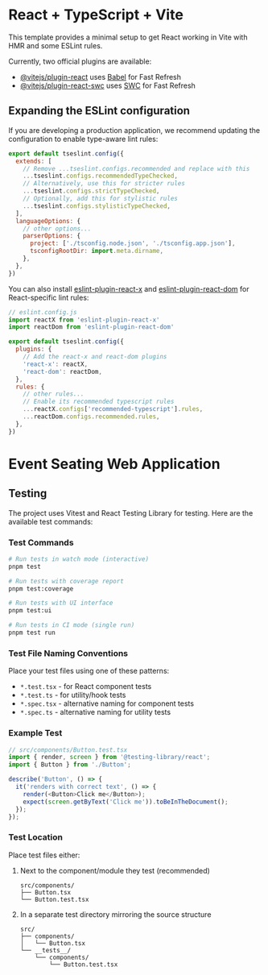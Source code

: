 # React + TypeScript + Vite

This template provides a minimal setup to get React working in Vite with HMR and some ESLint rules.

Currently, two official plugins are available:

- [@vitejs/plugin-react](https://github.com/vitejs/vite-plugin-react/blob/main/packages/plugin-react) uses [Babel](https://babeljs.io/) for Fast Refresh
- [@vitejs/plugin-react-swc](https://github.com/vitejs/vite-plugin-react/blob/main/packages/plugin-react-swc) uses [SWC](https://swc.rs/) for Fast Refresh

## Expanding the ESLint configuration

If you are developing a production application, we recommend updating the configuration to enable type-aware lint rules:

```js
export default tseslint.config({
  extends: [
    // Remove ...tseslint.configs.recommended and replace with this
    ...tseslint.configs.recommendedTypeChecked,
    // Alternatively, use this for stricter rules
    ...tseslint.configs.strictTypeChecked,
    // Optionally, add this for stylistic rules
    ...tseslint.configs.stylisticTypeChecked,
  ],
  languageOptions: {
    // other options...
    parserOptions: {
      project: ['./tsconfig.node.json', './tsconfig.app.json'],
      tsconfigRootDir: import.meta.dirname,
    },
  },
})
```

You can also install [eslint-plugin-react-x](https://github.com/Rel1cx/eslint-react/tree/main/packages/plugins/eslint-plugin-react-x) and [eslint-plugin-react-dom](https://github.com/Rel1cx/eslint-react/tree/main/packages/plugins/eslint-plugin-react-dom) for React-specific lint rules:

```js
// eslint.config.js
import reactX from 'eslint-plugin-react-x'
import reactDom from 'eslint-plugin-react-dom'

export default tseslint.config({
  plugins: {
    // Add the react-x and react-dom plugins
    'react-x': reactX,
    'react-dom': reactDom,
  },
  rules: {
    // other rules...
    // Enable its recommended typescript rules
    ...reactX.configs['recommended-typescript'].rules,
    ...reactDom.configs.recommended.rules,
  },
})
```

# Event Seating Web Application

## Testing

The project uses Vitest and React Testing Library for testing. Here are the available test commands:

### Test Commands

```bash
# Run tests in watch mode (interactive)
pnpm test

# Run tests with coverage report
pnpm test:coverage

# Run tests with UI interface
pnpm test:ui

# Run tests in CI mode (single run)
pnpm test run
```

### Test File Naming Conventions

Place your test files using one of these patterns:
- `*.test.tsx` - for React component tests
- `*.test.ts` - for utility/hook tests
- `*.spec.tsx` - alternative naming for component tests
- `*.spec.ts` - alternative naming for utility tests

### Example Test

```typescript
// src/components/Button.test.tsx
import { render, screen } from '@testing-library/react';
import { Button } from './Button';

describe('Button', () => {
  it('renders with correct text', () => {
    render(<Button>Click me</Button>);
    expect(screen.getByText('Click me')).toBeInTheDocument();
  });
});
```

### Test Location

Place test files either:
1. Next to the component/module they test (recommended)
   ```
   src/components/
   ├── Button.tsx
   └── Button.test.tsx
   ```
2. In a separate test directory mirroring the source structure
   ```
   src/
   ├── components/
   │   └── Button.tsx
   └── __tests__/
       └── components/
           └── Button.test.tsx
   ```
